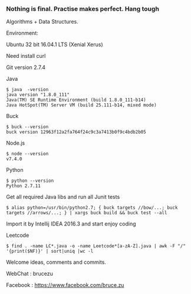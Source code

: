 ### Nothing is final. Practise makes perfect. Hang tough 

Algorithms + Data Structures.   

Environment:

Ubuntu 32 bit 16.04.1 LTS (Xenial Xerus)

Need install curl

Git version 2.7.4

Java

```
$ java  -version
java version "1.8.0_111"
Java(TM) SE Runtime Environment (build 1.8.0_111-b14)
Java HotSpot(TM) Server VM (build 25.111-b14, mixed mode)
```

Buck

```
$ buck --version
buck version 12963f12a2fa764f24c9c3a7413b0f9c4bdb2b05

```

Node.js
```
$ node --version
v7.4.0
```

Python

```
$ python --version
Python 2.7.11
```

Get all required Java libs and run all Junit tests

```
$ alias python=/usr/bin/python2.7; { buck targets //bow/...; buck targets //arrows/...; } | xargs buck build && buck test --all
```
Import it by Intellij IDEA 2016.3 and start enjoy coding

Leetcode
```
$ find . -name LC*.java -o -name Leetcode*[a-zA-Z].java | awk -F "/" '{print($NF)}' | sort|uniq |wc -l
```
Welcome ideas, comments and commits.

WebChat  : brucezu

Facebook : https://www.facebook.com/bruce.zu
